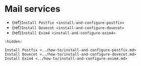 # Mail services

* {ref}`Install Postfix <install-and-configure-postfix>`
* {ref}`Install Dovecot <install-and-configure-dovecot>`
* {ref}`Install Exim4 <install-and-configure-exim4>`

```{toctree}
:hidden:

Install Postfix <../how-to/install-and-configure-postfix.md>
Install Dovecot <../how-to/install-and-configure-dovecot.md>
Install Exim4 <../how-to/install-and-configure-exim4.md>
```

